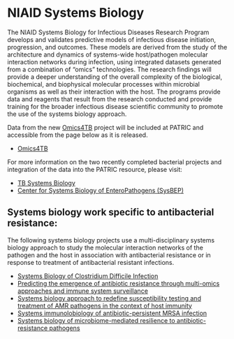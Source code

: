 # NIAID Systems Biology

The NIAID Systems Biology for Infectious Diseases Research Program develops and validates predictive models of infectious disease initiation, progression, and outcomes. These models are derived from the study of the architecture and dynamics of systems-wide host/pathogen molecular interaction networks during infection, using integrated datasets generated from a combination of “omics” technologies. The research findings will provide a deeper understanding of the overall complexity of the biological, biochemical, and biophysical molecular processes within microbial organisms as well as their interaction with the host. The programs provide data and reagents that result from the research conducted and provide training for the broader infectious disease scientific community to promote the use of the systems biology approach.

Data from the new [Omics4TB](http://www.omics4tb.org/) project will be included at PATRIC and accessible from the page below as it is released.

* [Omics4TB](https://www.patricbrc.org/content/omics4tb)

For more information on the two recently completed bacterial projects and integration of the data into the PATRIC resource, please visit:

* [TB Systems Biology](https://www.patricbrc.org/content/tb-systems-biology)
* [Center for Systems Biology of EnteroPathogens (SysBEP)](https://www.patricbrc.org/content/center-for-systems-biology-of-enteropathogens-sysbep)

## Systems biology work specific to antibacterial resistance:

The following systems biology projects use a multi-disciplinary systems biology approach to study the molecular interaction networks of the pathogen and the host in association with antibacterial resistance or in response to treatment of antibacterial resistant infections.

* [Systems Biology of Clostridium Difficile Infection](https://www.patricbrc.org/content/systems-biology-of-clostridium-difficile-infection)
* [Predicting the emergence of antibiotic resistance through multi-omics approaches and immune system surveillance](https://www.patricbrc.org/content/predicting-the-emergence-of-antibiotic-resistance-through-multi-omics-approaches-and-immune-system-surveillance)
* [Systems biology approach to redefine susceptibility testing and treatment of AMR pathogens in the context of host immunity](https://www.patricbrc.org/content/systems-biology-approach-to-redefine-susceptibility-testing-and-treatment-of-amr-pathogens-in-the-context-of-host-immunity)
* [Systems immunolobiology of antibiotic-persistent MRSA infection](https://www.patricbrc.org/content/systems-immunolobiology-of-antibiotic-persistent-mrsa-infection)
* [Systems biology of microbiome-mediated resilience to antibiotic-resistance pathogens](https://www.patricbrc.org/content/systems-biology-of-microbiome-mediated-resilience-to-antibiotic-resistance-pathogens)
